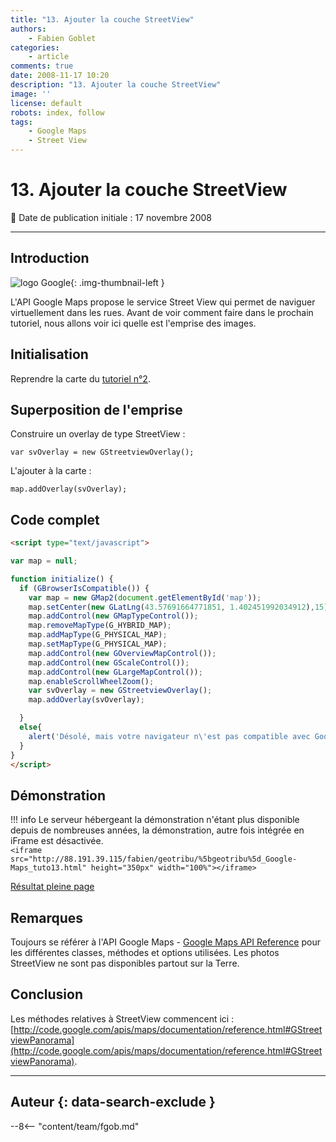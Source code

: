 ```yaml
---
title: "13. Ajouter la couche StreetView"
authors:
    - Fabien Goblet
categories:
    - article
comments: true
date: 2008-11-17 10:20
description: "13. Ajouter la couche StreetView"
image: ''
license: default
robots: index, follow
tags:
    - Google Maps
    - Street View
---
```


# 13. Ajouter la couche StreetView

:calendar: Date de publication initiale : 17 novembre 2008

----

## Introduction

![logo Google](https://cdn.geotribu.fr/img/logos-icones/entreprises_association/google/google.webp "logo Google"){: .img-thumbnail-left }

L'API Google Maps propose le service Street View qui permet de naviguer virtuellement dans les rues. Avant de voir comment faire dans le prochain tutoriel, nous allons voir ici quelle est l'emprise des images.  

## Initialisation

Reprendre la carte du [tutoriel n°2](2008-08-22_2-enrichir-la-carte-avec-des-boutons-et-des-controles.md).  

## Superposition de l'emprise

Construire un overlay de type StreetView :

`var svOverlay = new GStreetviewOverlay();`  

L'ajouter à la carte :

`map.addOverlay(svOverlay);`  

## Code complet

```html
<script type="text/javascript">

var map = null;

function initialize() {
  if (GBrowserIsCompatible()) {
    var map = new GMap2(document.getElementById('map'));
    map.setCenter(new GLatLng(43.57691664771851, 1.402451992034912),15);
    map.addControl(new GMapTypeControl());
    map.removeMapType(G_HYBRID_MAP);
    map.addMapType(G_PHYSICAL_MAP);
    map.setMapType(G_PHYSICAL_MAP);
    map.addControl(new GOverviewMapControl());
    map.addControl(new GScaleControl());
    map.addControl(new GLargeMapControl());
    map.enableScrollWheelZoom();
    var svOverlay = new GStreetviewOverlay();
    map.addOverlay(svOverlay);

  }
  else{
    alert('Désolé, mais votre navigateur n\'est pas compatible avec Google Maps');
  }
}
</script>
```

## Démonstration

!!! info
    Le serveur hébergeant la démonstration n'étant plus disponible depuis de nombreuses années, la démonstration, autre fois intégrée en iFrame est désactivée.  
    `<iframe src="http://88.191.39.115/fabien/geotribu/%5bgeotribu%5d_Google-Maps_tuto13.html" height="350px" width="100%"></iframe>`

[Résultat pleine page](http://88.191.39.115/fabien/geotribu/%5bgeotribu%5d_Google-Maps_tuto13.html)

## Remarques

Toujours se référer à l'API Google Maps - [Google Maps API Reference](http://code.google.com/apis/maps/documentation/reference.html) pour les différentes classes, méthodes et options utilisées.
Les photos StreetView ne sont pas disponibles partout sur la Terre.

## Conclusion

Les méthodes relatives à StreetView commencent ici : [http://code.google.com/apis/maps/documentation/reference.html#GStreetviewPanorama](http://code.google.com/apis/maps/documentation/reference.html#GStreetviewPanorama).

----

## Auteur {: data-search-exclude }

--8<-- "content/team/fgob.md"
